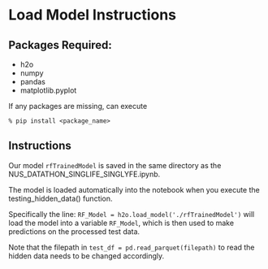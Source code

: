 
# Load Model Instructions 

## Packages Required:
- h2o
- numpy
- pandas
- matplotlib.pyplot

If any packages are missing, can execute
```
% pip install <package_name>
```

## Instructions
Our model `rfTrainedModel` is saved in the same directory as the NUS_DATATHON_SINGLIFE_SINGLYFE.ipynb. 

The model is loaded automatically into the notebook when you execute the testing_hidden_data() function.

Specifically the line: `RF_Model = h2o.load_model('./rfTrainedModel')` will load the model into a variable `RF_Model`, which is then used to make predictions on the processed test data.

Note that the filepath in `test_df = pd.read_parquet(filepath)` to read the hidden data needs to be changed accordingly.
